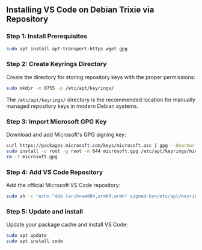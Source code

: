 ## Installing VS Code on Debian Trixie via Repository

### Step 1: Install Prerequisites

```bash
sudo apt install apt-transport-https wget gpg
```

### Step 2: Create Keyrings Directory

Create the directory for storing repository keys with the proper permissions:

```bash
sudo mkdir -m 0755 -p /etc/apt/keyrings/
```
The `/etc/apt/keyrings/` directory is the recommended location for manually managed repository keys in modern Debian systems.
### Step 3: Import Microsoft GPG Key

Download and add Microsoft's GPG signing key:

```bash
curl https://packages.microsoft.com/keys/microsoft.asc | gpg --dearmor > microsoft.gpg
sudo install -o root -g root -m 644 microsoft.gpg /etc/apt/keyrings/microsoft-archive-keyring.gpg
rm -f microsoft.gpg
```

### Step 4: Add VS Code Repository

Add the official Microsoft VS Code repository:

```bash
sudo sh -c 'echo "deb [arch=amd64,arm64,armhf signed-by=/etc/apt/keyrings/microsoft-archive-keyring.gpg] https://packages.microsoft.com/repos/code stable main" > /etc/apt/sources.list.d/vscode.list'
```

### Step 5: Update and Install

Update your package cache and install VS Code:

```bash
sudo apt update
sudo apt install code
```

